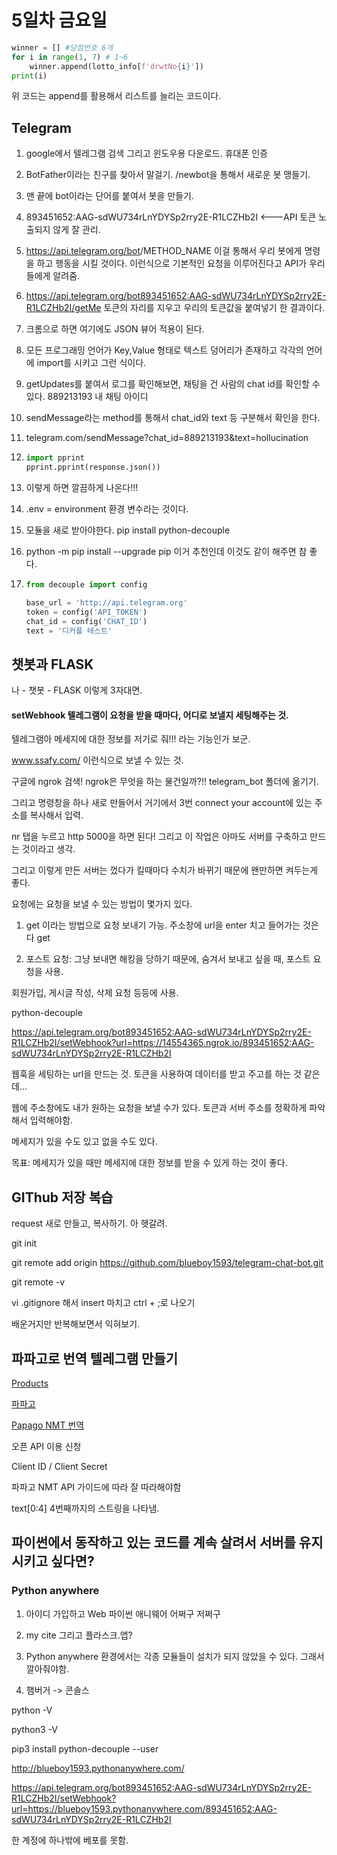 # 5일차 금요일

```python
winner = [] #당첨번호 6개
for i in range(1, 7) # 1~6
	winner.append(lotto_info[f'drwtNo{i}'])
print(i)
```

위 코드는 append를 활용해서 리스트를 늘리는 코드이다.

## Telegram

1. google에서 텔레그램 검색 그리고 윈도우용 다운로드. 휴대폰 인증

2. BotFather이라는 친구를 찾아서 말걸기. /newbot을 통해서 새로운 봇 맹들기.

3. 맨 끝에 bot이라는 단어를 붙여서 봇을 만들기.

4. 893451652:AAG-sdWU734rLnYDYSp2rry2E-R1LCZHb2I <---API 토큰 노출되지 않게 잘 관리.

5. https://api.telegram.org/bot<token>/METHOD_NAME 이걸 통해서 우리 봇에게 명령을 하고 행동을 시킬 것이다. 이런식으로 기본적인 요청을 이루어진다고 API가 우리들에게 알려줌.

6. https://api.telegram.org/bot893451652:AAG-sdWU734rLnYDYSp2rry2E-R1LCZHb2I/getMe 토큰의 자리를 지우고 우리의 토큰값을 붙여넣기 한 결과이다.

7. 크롬으로 하면 여기에도 JSON 뷰어 적용이 된다.

8. 모든 프로그래밍 언어가 Key,Value 형태로 텍스트 덩어리가 존재하고 각각의 언어에 import를 시키고 그런 식이다.

9. getUpdates를 붙여서 로그를 확인해보면, 채팅을 건 사람의 chat id를 확인할 수 있다. 889213193 내 채팅 아이디

10. sendMessage라는 method를 통해서 chat_id와 text 등 구분해서 확인을 한다.

11. telegram.com/sendMessage?chat_id=889213193&text=hollucination

12. ```python
    import pprint
    pprint.pprint(response.json())
    ```

13. 이렇게 하면 깔끔하게 나온다!!!

14. .env = environment 환경 변수라는 것이다. 

15. 모듈을 새로 받아야한다. pip install python-decouple

16. python -m pip install --upgrade pip 이거 추천인데 이것도 같이 해주면 참 좋다.

17. ```python
    from decouple import config
    
    base_url = 'http://api.telegram.org'
    token = config('API_TOKEN')
    chat_id = config('CHAT_ID')
    text = '디커플 테스트'
    ```

## 챗봇과 FLASK

나 - 챗봇 - FLASK 이렇게 3자대면.

#### setWebhook 텔레그램이 요청을 받을 때마다, 어디로 보낼지 세팅해주는 것.

텔레그램아 메세지에 대한 정보를 저기로 줘!!! 라는 기능인가 보군.

www.ssafy.com/<token> 이런식으로 보낼 수 있는 것.

구글에 ngrok 검색! ngrok은 무엇을 하는 물건일까?!! telegram_bot 폴더에 옮기기.

그리고 명령창을 하나 새로 만들어서 거기에서 3번 connect your account에 있는 주소를 복사해서 입력.

nr 탭을 누르고 http 5000을 하면 된다! 그리고 이 작업은 아마도 서버를 구축하고 만드는 것이라고 생각.

그리고 이렇게 만든 서버는 껐다가 킬때마다 수치가 바뀌기 때문에 왠만하면 켜두는게 좋다.

요청에는 요청을 보낼 수 있는 방법이 몇가지 있다.

1) get 이라는 방법으로 요청 보내기 가능. 주소창에 url을 enter 치고 들어가는 것은 다 get

2) 포스트 요청: 그냥 보내면 해킹을 당하기 때문에, 숨겨서 보내고 싶을 때, 포스트 요청을 사용.

회원가입, 게시글 작성, 삭제 요청 등등에 사용.

python-decouple

https://api.telegram.org/bot893451652:AAG-sdWU734rLnYDYSp2rry2E-R1LCZHb2I/setWebhook?url=https://14554365.ngrok.io/893451652:AAG-sdWU734rLnYDYSp2rry2E-R1LCZHb2I

웹훅을 세팅하는 url을 만드는 것. 토큰을 사용하여 데이터를 받고 주고를 하는 것 같은데...

웹에 주소창에도 내가 원하는 요청을 보낼 수가 있다. 토큰과 서버 주소를 정확하게 파악해서 입력해야함.

메세지가 있을 수도 있고 없을 수도 있다. 

목표: 메세지가 있을 때만 메세지에 대한 정보를 받을 수 있게 하는 것이 좋다.

## GIThub 저장 복습

request 새로 만들고, 복사하기. 아 헷갈려.

git init

git remote add origin https://github.com/blueboy1593/telegram-chat-bot.git

git remote -v

vi .gitignore 해서 insert 마치고 ctrl + ;로 나오기

배운거지만 반복해보면서 익혀보기.

## 파파고로 번역 텔레그램 만들기

[Products](https://developers.naver.com/products/intro/plan)

[파파고](https://developers.naver.com/products/nmt)

[Papago NMT 번역](https://developers.naver.com/products/nmt)

오픈 API 이용 신청

Client ID / Client Secret

파파고 NMT API 가이드에 따라 잘 따라해야함

text[0:4] 4번째까지의 스트링을 나타냄.

## 파이썬에서 동작하고 있는 코드를 계속 살려서 서버를 유지시키고 싶다면?

### Python anywhere

1) 아이디 가입하고 Web 파이썬 애니웨어 어쩌구 저쩌구

2) my cite 그리고 플라스크.앱?

3) Python anywhere 환경에서는 각종 모듈들이 설치가 되지 않았을 수 있다. 그래서 깔아줘야함.

4) 햄버거 -> 콘솔스

python -V

python3 -V

pip3 install python-decouple --user

http://blueboy1593.pythonanywhere.com/

https://api.telegram.org/bot893451652:AAG-sdWU734rLnYDYSp2rry2E-R1LCZHb2I/setWebhook?url=https://blueboy1593.pythonanywhere.com/893451652:AAG-sdWU734rLnYDYSp2rry2E-R1LCZHb2I

한 계정에 하나밖에 베포를 못함.




